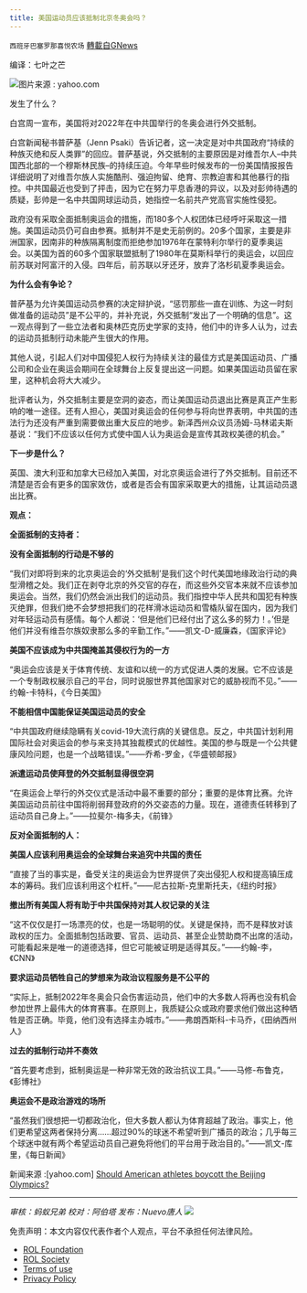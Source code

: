 ```yaml
---
title: 美国运动员应该抵制北京冬奥会吗？
---
```

`西班牙巴塞罗那喜悦农场` [轉載自GNews](https://gnews.org/zh-hans/1749993/)

编译：七叶之芒

![](https://assets.gnews.org/wp-content/uploads/2021/12/屏幕截图-2021-12-13-110014.jpg)图片来源 : yahoo.com

发生了什么？

白宫周一宣布，美国将对2022年在中共国举行的冬奥会进行外交抵制。

白宫新闻秘书普萨基（Jenn Psaki）告诉记者，这一决定是对中共国政府“持续的种族灭绝和反人类罪”的回应。普萨基说，外交抵制的主要原因是对维吾尔人–中共国西北部的一个穆斯林民族–的持续压迫。今年早些时候发布的一份美国情报报告详细说明了对维吾尔族人实施酷刑、强迫拘留、绝育、宗教迫害和其他暴行的指控。中共国最近也受到了抨击，因为它在努力平息香港的异议，以及对彭帅待遇的质疑，彭帅是一名中共国网球运动员，她指控一名前共产党高官实施性侵犯。

政府没有采取全面抵制奥运会的措施，而180多个人权团体已经呼吁采取这一措施。美国运动员仍可自由参赛。抵制并不是史无前例的。20多个国家，主要是非洲国家，因南非的种族隔离制度而拒绝参加1976年在蒙特利尔举行的夏季奥运会。以美国为首的60多个国家联盟抵制了1980年在莫斯科举行的奥运会，以回应前苏联对阿富汗的入侵。四年后，前苏联以牙还牙，放弃了洛杉矶夏季奥运会。

**为什么会有争论？**

普萨基为允许美国运动员参赛的决定辩护说，“惩罚那些一直在训练、为这一时刻做准备的运动员”是不公平的，并补充说，外交抵制“发出了一个明确的信息”。这一观点得到了一些立法者和奥林匹克历史学家的支持，他们中的许多人认为，过去的运动员抵制行动未能产生很大的作用。

其他人说，引起人们对中国侵犯人权行为持续关注的最佳方式是美国运动员、广播公司和企业在奥运会期间在全球舞台上反复提出这一问题。如果美国运动员留在家里，这种机会将大大减少。

批评者认为，外交抵制主要是空洞的姿态，而让美国运动员退出比赛是真正产生影响的唯一途径。还有人担心，美国对奥运会的任何参与将向世界表明，中共国的违法行为还没有严重到需要做出重大反应的地步。新泽西州众议员汤姆-马林诺夫斯基说：“我们不应该以任何方式使中国人认为奥运会是宣传其政权美德的机会。”

**下一步是什么？**

英国、澳大利亚和加拿大已经加入美国，对北京奥运会进行了外交抵制。目前还不清楚是否会有更多的国家效仿，或者是否会有国家采取更大的措施，让其运动员退出比赛。

**观点：**

**全面抵制的支持者：**

**没有全面抵制的行动是不够的**

“我们对即将到来的北京奥运会的‘外交抵制’是我们这个时代美国地缘政治行动的典型滑稽之处。我们正在剥夺北京的外交官的存在，而这些外交官本来就不应该参加奥运会。当然，我们仍然会派出我们的运动员。我们指控中华人民共和国犯有种族灭绝罪，但我们绝不会梦想把我们的花样滑冰运动员和雪橇队留在国内，因为我们对年轻运动员有感情。每个人都说：‘但是他们已经付出了这么多的努力！。’但是他们并没有维吾尔族奴隶那么多的辛勤工作。”——凯文-D-威廉森，《国家评论》

**美国不应该成为中共国掩盖其侵权行为的一方**

“奥运会应该是关于体育传统、友谊和以统一的方式促进人类的发展。它不应该是一个专制政权展示自己的平台，同时说服世界其他国家对它的威胁视而不见。”——约翰-卡特科，《今日美国》

**不能相信中国能保证美国运动员的安全**

“中共国政府继续隐瞒有关covid-19大流行病的关键信息。反之，中共国计划利用国际社会对奥运会的参与来支持其独裁模式的优越性。美国的参与既是一个公共健康风险问题，也是一个战略错误。”——乔希-罗金，《华盛顿邮报》

**派遣运动员使拜登的外交抵制显得很空洞**

“在奥运会上举行的外交仪式是活动中最不重要的部分；重要的是体育比赛。允许美国运动员前往中国将削弱拜登政府的外交姿态的力量。现在，道德责任转移到了运动员自己身上。”——拉斐尔-梅多夫，《前锋》

**反对全面抵制的人：**

**美国人应该利用奥运会的全球舞台来追究中共国的责任**

“直接了当的事实是，备受关注的奥运会为世界提供了突出侵犯人权和提高镇压成本的筹码。我们应该利用这个杠杆。”——尼古拉斯-克里斯托夫，《纽约时报》

**撤出所有美国人将有助于中共国保持对其人权记录的关注**

“这不仅仅是打一场漂亮的仗，也是一场聪明的仗。关键是保持，而不是释放对该政权的压力。全面抵制包括政要、官员、运动员、甚至企业赞助商不出席的活动，可能看起来是唯一的道德选择，但它可能被证明是适得其反。”——约翰-李，《CNN》

**要求运动员牺牲自己的梦想来为政治议程服务是不公平的**

“实际上，抵制2022年冬奥会只会伤害运动员，他们中的大多数人将再也没有机会参加世界上最伟大的体育赛事。在原则上，我质疑公众或政府要求他们做出这种牺牲是否正确。毕竟，他们没有选择主办城市。”——弗朗西斯科-卡马乔，《田纳西州人》

**过去的抵制行动并不奏效**

“首先要考虑到，抵制奥运是一种非常无效的政治抗议工具。”——马修-布鲁克，《彭博社》

**奥运会不是政治游戏的场所**

“虽然我们很想把一切都政治化，但大多数人都认为体育超越了政治。事实上，他们更希望这两者保持分离……超过90%的球迷不希望听到广播员的政治；几乎每三个球迷中就有两个希望运动员自己避免将他们的平台用于政治目的。”——凯文-库里，《每日新闻》

新闻来源 :[yahoo.com] [Should American athletes boycott the Beijing Olympics?](https://news.yahoo.com/should-american-athletes-boycott-the-beijing-olympics-171225592.html?guccounter=1)

* * *

*审核：蚂蚁兄弟
校对：阿伯塔
发布：Nuevo唐人*
![](https://assets.gnews.org/wp-content/uploads/2021/12/GNEWS_CH.-1-3-2.jpeg)
 

免责声明：本文内容仅代表作者个人观点，平台不承担任何法律风险。

- [ROL Foundation](https://rolfoundation.org/)
- [ROL Society](https://rolsociety.org/)
- [Terms of use](https://gnews.org/terms-of-use-3/)
- [Privacy Policy](https://gnews.org/privacy-policy/)

